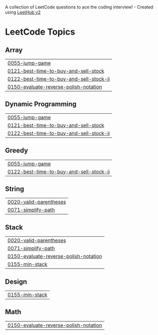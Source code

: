 A collection of LeetCode questions to ace the coding interview! - Created using [LeetHub v2](https://github.com/arunbhardwaj/LeetHub-2.0)
<!---LeetCode Topics Start-->
# LeetCode Topics
## Array
|  |
| ------- |
| [0055-jump-game](https://github.com/ShalakaPawar/Data-Structures/tree/master/0055-jump-game) |
| [0121-best-time-to-buy-and-sell-stock](https://github.com/ShalakaPawar/Data-Structures/tree/master/0121-best-time-to-buy-and-sell-stock) |
| [0122-best-time-to-buy-and-sell-stock-ii](https://github.com/ShalakaPawar/Data-Structures/tree/master/0122-best-time-to-buy-and-sell-stock-ii) |
| [0150-evaluate-reverse-polish-notation](https://github.com/ShalakaPawar/Data-Structures/tree/master/0150-evaluate-reverse-polish-notation) |
## Dynamic Programming
|  |
| ------- |
| [0055-jump-game](https://github.com/ShalakaPawar/Data-Structures/tree/master/0055-jump-game) |
| [0121-best-time-to-buy-and-sell-stock](https://github.com/ShalakaPawar/Data-Structures/tree/master/0121-best-time-to-buy-and-sell-stock) |
| [0122-best-time-to-buy-and-sell-stock-ii](https://github.com/ShalakaPawar/Data-Structures/tree/master/0122-best-time-to-buy-and-sell-stock-ii) |
## Greedy
|  |
| ------- |
| [0055-jump-game](https://github.com/ShalakaPawar/Data-Structures/tree/master/0055-jump-game) |
| [0122-best-time-to-buy-and-sell-stock-ii](https://github.com/ShalakaPawar/Data-Structures/tree/master/0122-best-time-to-buy-and-sell-stock-ii) |
## String
|  |
| ------- |
| [0020-valid-parentheses](https://github.com/ShalakaPawar/Data-Structures/tree/master/0020-valid-parentheses) |
| [0071-simplify-path](https://github.com/ShalakaPawar/Data-Structures/tree/master/0071-simplify-path) |
## Stack
|  |
| ------- |
| [0020-valid-parentheses](https://github.com/ShalakaPawar/Data-Structures/tree/master/0020-valid-parentheses) |
| [0071-simplify-path](https://github.com/ShalakaPawar/Data-Structures/tree/master/0071-simplify-path) |
| [0150-evaluate-reverse-polish-notation](https://github.com/ShalakaPawar/Data-Structures/tree/master/0150-evaluate-reverse-polish-notation) |
| [0155-min-stack](https://github.com/ShalakaPawar/Data-Structures/tree/master/0155-min-stack) |
## Design
|  |
| ------- |
| [0155-min-stack](https://github.com/ShalakaPawar/Data-Structures/tree/master/0155-min-stack) |
## Math
|  |
| ------- |
| [0150-evaluate-reverse-polish-notation](https://github.com/ShalakaPawar/Data-Structures/tree/master/0150-evaluate-reverse-polish-notation) |
<!---LeetCode Topics End-->